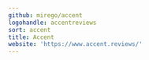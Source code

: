 ```yaml
---
github: mirego/accent
logohandle: accentreviews
sort: accent
title: Accent
website: 'https://www.accent.reviews/'
---
```


